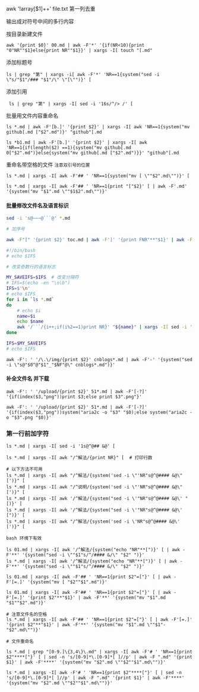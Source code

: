 

awk '!array[$1]++' file.txt 第一列去重


输出成对符号中间的多行内容

按目录新建文件

    awk '{print $0}' 00.md | awk -F'*' '{if(NR<10){print "0"NR""$1}else{print NR""$1}}' | xargs -I[ touch "[.md"

添加标题号

    ls | grep "第" | xargs -i[ awk -F'*' 'NR==1{system("sed -i \"s/"$1"/### "$1"/\" \"[\"")}' [ 

添加引用

     ls | grep "第" | xargs -I[ sed -i '16s/^/> /' [

批量用文件内容重命名

    ls *.md | awk -F'[b.]' '{print $2}' | xargs -I[ awk 'NR==1{system("mv github[.md ["$2".md")}' "github"[.md

    ls *b1.md | awk -F'[b.]' '{print $2}' | xargs -I[ awk 'NR==1{if(length($2) ==1){system("mv github[.md 0["$2".md")}else{system("mv github[.md ["$2".md")}}' "github"[.md

重命名带空格的文件  `注意双引号的位置`

    ls *.md | xargs -I[ awk -F'## ' 'NR==1{system("mv [ \""$2".md\"")}' [

    ls *.md | xargs -I[ awk -F'## ' 'NR==1{print "["$2}' [ | awk -F'.md' '{system("mv "$1".md \""$1$2".md\"")}'

#### 批量修改文件名及语言标识

```sh
sed -i 's@~~~@```@' *.md 

# 加序号

awk -F"[" '{print $2}' toc.md | awk -F']' '{print FNR"**"$1}' | awk -F'**' '{system("mv \""$2".md\" \""$1""$2".md\"")}'
```


```sh 
#!/bin/bash
# echo $IFS

# 改变奇数行的语言标志

MY_SAVEIFS=$IFS  # 改变分隔符
# IFS=$(echo -en "\n\b")  
IFS=$'\n'  
# echo $IFS
for i in `ls *.md`
do
    # echo $i
    name=$i
    echo $name
    awk '/```/{i++;if(i%2==1)print NR}' "${name}" | xargs -I[ sed -i '[s@```@```c@' "${name}"
done

IFS=$MY_SAVEIFS  
# echo $IFS
```



    awk -F': ' '/\.\/img/{print $2}' cnblogs*.md | awk -F'-' '{system("sed -i \"s@"$0"@"$1"_"$NF"@\" cnblogs*.md")}'

#### 补全文件名 并下载

    awk -F': ' '/upload/{print $2}' 51*.md | awk -F'[-?]' '{if(index($3,"png"))print $3;else print $3".png"}'

    awk -F': ' '/upload/{print $2}' 51*.md | awk -F'[-?]' '{if(index($3,"png"))system("aria2c -o "$3" "$0);else system("aria2c -o "$3".png "$0)}'

### 第一行前加字符

```
ls *.md | xargs -I[ sed -i '1s@^@## &@' [

ls *.md | xargs -I[ awk "/^解法/{print NR}" [  # 打印行数

# 以下方法不可用
ls *.md | xargs -I[ awk "/^解法/{system('sed -i \"'NR"s@^@#### &@\" [')}" [
ls *.md | xargs -I[ awk "/^说明/{system('sed -i \"'NR"s@^@#### &@\" [')}" [
ls *.md | xargs -I[ awk '/^解法/{system("sed -i \'"NR"s@^@#### &@\' "[)}' [
ls *.md | xargs -I[ awk '/^解法/{system("sed -i \'"NR"s@^@#### &@\' [")}' [
ls *.md | xargs -I[ awk "/^解法/{system('sed -i \'NR"s@^@#### &@\'  [')}" [

bash 环境下有效

ls 01.md | xargs -I[ awk '/^解法/{system("echo "NR"**[")}' [ | awk -F'**' '{system("sed -i \""$1"s/^/#### &/\" "$2" ")}'
ls *.md | xargs -I[ awk '/^解法/{system("echo "NR"**[")}' [ | awk -F'**' '{system("sed -i \""$1"s/^/#### &/\" "$2" ")}'
```


```
ls 01.md | xargs -I[ awk -F'## ' 'NR==1{print $2"=["}' [ | awk -F'[=.]' '{system("mv [ "$2""$1".md")}'

ls 01.md | xargs -I[ awk -F'## ' 'NR==1{print $2"=["}' [ | awk -F'[=.]' '{print $2"**"$1}' | awk -F'**' '{system("mv "$1".md "$1""$2".md")}'

# 注意文件名的空格
ls *.md | xargs -I[ awk -F'## ' 'NR==1{print $2"=["}' [ | awk -F'[=.]' '{print $2"**"$1}' | awk -F'**' '{system("mv "$1".md \""$1"-"$2".md\"")}'

```


```
# 文件重命名

ls *.md | grep "[0-9.]\{3,4\}\.md" | xargs -I[ awk -F'# ' 'NR==1{print $2"****["}' [ | sed -n 's/[0-9]*\.[0-9]*[ ]//p' | awk -F ".md" '{print $1}' | awk -F'****' '{system("mv "$2".md \""$2""$1".md\"")}'

ls *.md | xargs -I[ awk -F'# ' 'NR==1{print $2"****["}' [ | sed -n 's/[0-9]*\.[0-9]*[ ]//p' | awk -F ".md" '{print $1}' | awk -F'****' '{system("mv "$2".md \""$2""$1".md\"")}'
```